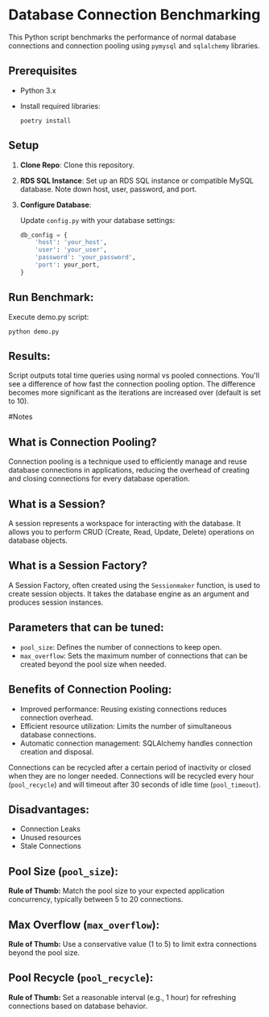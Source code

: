 # Database Connection Benchmarking

This Python script benchmarks the performance of normal database connections and connection pooling using `pymysql` and `sqlalchemy` libraries.

## Prerequisites

- Python 3.x
- Install required libraries:

    ```
    poetry install
    ```

## Setup

1. **Clone Repo**: Clone this repository.
   
2. **RDS SQL Instance**: Set up an RDS SQL instance or compatible MySQL database. Note down host, user, password, and port.

3. **Configure Database**:
   
   Update `config.py` with your database settings:

   ```python
   db_config = {
       'host': 'your_host',
       'user': 'your_user',
       'password': 'your_password',
       'port': your_port,
   }

## Run Benchmark:

Execute demo.py script:

```
python demo.py
```

## Results:
Script outputs total time queries using normal vs pooled connections. You'll see a difference of how fast the connection pooling option. The difference becomes more significant as the iterations are increased over (default is set to 10). 


#Notes 

## What is Connection Pooling?

Connection pooling is a technique used to efficiently manage and reuse database connections in applications, reducing the overhead of creating and closing connections for every database operation.

## What is a Session?

A session represents a workspace for interacting with the database. It allows you to perform CRUD (Create, Read, Update, Delete) operations on database objects.

## What is a Session Factory?

A Session Factory, often created using the `Sessionmaker` function, is used to create session objects. It takes the database engine as an argument and produces session instances.

## Parameters that can be tuned:

- `pool_size`: Defines the number of connections to keep open.
- `max_overflow`: Sets the maximum number of connections that can be created beyond the pool size when needed.

## Benefits of Connection Pooling:

- Improved performance: Reusing existing connections reduces connection overhead.
- Efficient resource utilization: Limits the number of simultaneous database connections.
- Automatic connection management: SQLAlchemy handles connection creation and disposal.

Connections can be recycled after a certain period of inactivity or closed when they are no longer needed. Connections will be recycled every hour (`pool_recycle`) and will timeout after 30 seconds of idle time (`pool_timeout`).

## Disadvantages:

- Connection Leaks
- Unused resources
- Stale Connections

## Pool Size (`pool_size`):

**Rule of Thumb:** Match the pool size to your expected application concurrency, typically between 5 to 20 connections.

## Max Overflow (`max_overflow`):

**Rule of Thumb:** Use a conservative value (1 to 5) to limit extra connections beyond the pool size.

## Pool Recycle (`pool_recycle`):

**Rule of Thumb:** Set a reasonable interval (e.g., 1 hour) for refreshing connections based on database behavior.

